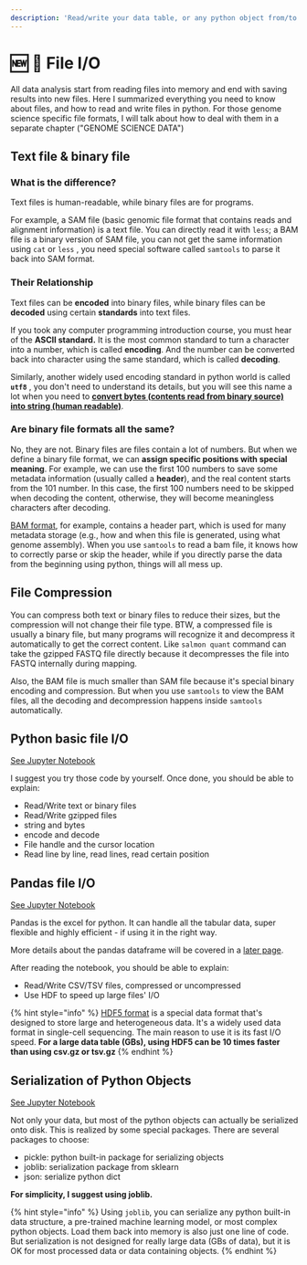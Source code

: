 ```yaml
---
description: 'Read/write your data table, or any python object from/to files'
---
```


# 🆕 🎉 File I/O

All data analysis start from reading files into memory and end with saving results into new files. Here I summarized everything you need to know about files, and how to read and write files in python. For those genome science specific file formats, I will talk about how to deal with them in a separate chapter \("GENOME SCIENCE DATA"\)

## Text file & binary file

### What is the difference?

Text files is human-readable, while binary files are for programs. 

For example, a SAM file \(basic genomic file format that contains reads and alignment information\) is a text file. You can directly read it with `less`; a BAM file is a binary version of SAM file, you can not get the same information using `cat` or `less` , you need special software called `samtools` to parse it back into SAM format.

### Their Relationship

Text files can be **encoded** into binary files, while binary files can be **decoded** using certain **standards** into text files.

If you took any computer programming introduction course, you must hear of the **ASCII standard.** It is the most common standard to turn a character into a number, which is called **encoding**. And the number can be converted back into character using the same standard, which is called **decoding**.

Similarly, another widely used encoding standard in python world is called **`utf8`** , you don't need to understand its details, but you will see this name a lot when you need to [**convert bytes \(contents read from binary source\) into string \(human readable\)**](https://stackoverflow.com/questions/606191/convert-bytes-to-a-string).

### Are binary file formats all the same?

No, they are not. Binary files are files contain a lot of numbers. But when we define a binary file format, we can **assign specific positions with special meaning**. For example, we can use the first 100 numbers to save some metadata information \(usually called a **header**\), and the real content starts from the 101 number. In this case, the first 100 numbers need to be skipped when decoding the content, otherwise, they will become meaningless characters after decoding. 

[BAM format](https://samtools.github.io/hts-specs/SAMv1.pdf), for example, contains a header part, which is used for many metadata storage \(e.g., how and when this file is generated, using what genome assembly\). When you use `samtools` to read a bam file, it knows how to correctly parse or skip the header, while if you directly parse the data from the beginning using python, things will all mess up.

## File Compression

You can compress both text or binary files to reduce their sizes, but the compression will not change their file type. BTW, a compressed file is usually a binary file, but many programs will recognize it and decompress it automatically to get the correct content. Like `salmon quant` command can take the gzipped FASTQ file directly because it decompresses the file into FASTQ internally during mapping.

Also, the BAM file is much smaller than SAM file because it's special binary encoding and compression. But when you use `samtools` to view the BAM files, all the decoding and decompression happens inside `samtools` automatically.

## Python basic file I/O

[See Jupyter Notebook](https://nbviewer.jupyter.org/github/lhqing/py_genome_sci_book/blob/master/analysis/file_io/basic_python_io.ipynb)

I suggest you try those code by yourself. Once done, you should be able to explain:

* Read/Write text or binary files
* Read/Write gzipped files
* string and bytes
* encode and decode
* File handle and the cursor location
* Read line by line, read lines, read certain position

## Pandas file I/O

[See Jupyter Notebook](https://github.com/lhqing/py_genome_sci_book/blob/master/analysis/file_io/pandas_io.ipynb)

Pandas is the excel for python. It can handle all the tabular data, super flexible and highly efficient - if using it in the right way.

More details about the pandas dataframe will be covered in a [later page](../data-cleaning/pandas-basics.md).

After reading the notebook, you should be able to explain:

* Read/Write CSV/TSV files, compressed or uncompressed
* Use HDF to speed up large files' I/O

{% hint style="info" %}
[HDF5 format](https://en.wikipedia.org/wiki/Hierarchical_Data_Format) is a special data format that's designed to store large and heterogeneous data. It's a widely used data format in single-cell sequencing. The main reason to use it is its fast I/O speed. **For a large data table \(GBs\), using HDF5 can be 10 times faster than using csv.gz or tsv.gz**
{% endhint %}

## Serialization of Python Objects

[See Jupyter Notebook](https://github.com/lhqing/py_genome_sci_book/blob/master/analysis/file_io/serialization_any_object.ipynb)

Not only your data, but most of the python objects can actually be serialized onto disk. This is realized by some special packages. There are several packages to choose:

* pickle: python built-in package for serializing objects
* joblib: serialization package from sklearn
* json: serialize python dict

**For simplicity, I suggest using joblib.**

{% hint style="info" %}
Using `joblib`, you can serialize any python built-in data structure, a pre-trained machine learning model, or most complex python objects. Load them back into memory is also just one line of code. But serialization is not designed for really large data \(GBs of data\), but it is OK for most processed data or data containing objects.
{% endhint %}

